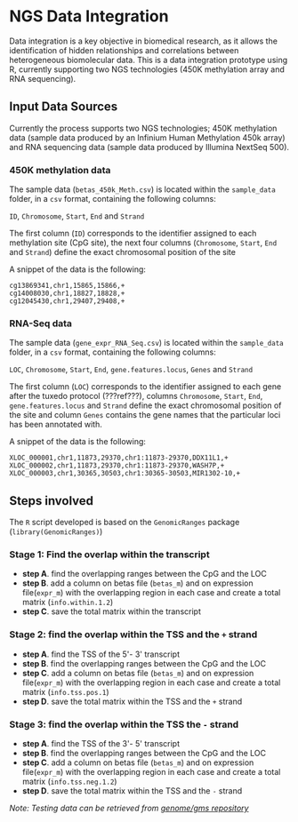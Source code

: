 # NGS Data Integration

Data integration is a key objective in biomedical research, as it allows the identification of hidden relationships and correlations between heterogeneous biomolecular data. This is a data integration prototype using R, currently supporting two NGS technologies (450K methylation array and RNA sequencing).

## Input Data Sources

Currently the process supports two NGS technologies; 450K methylation data (sample data produced by an Infinium Human Methylation 450k array) and RNA sequencing data (sample data produced by Illumina NextSeq 500).

### 450K methylation data

The sample data (`betas_450k_Meth.csv`) is located within the `sample_data` folder, in a `csv` format, containing the following columns:

`ID`, `Chromosome`, `Start`, `End` and `Strand`

The first column (`ID`) corresponds to the identifier assigned to each methylation site (CpG site), the next four columns (`Chromosome`, `Start`, `End` and `Strand`) define the exact chromosomal position of the site

A snippet of the data is the following:

```
cg13869341,chr1,15865,15866,+
cg14008030,chr1,18827,18828,+
cg12045430,chr1,29407,29408,+
```

### RNA-Seq data

The sample data (`gene_expr_RNA_Seq.csv`) is located within the `sample_data` folder, in a `csv` format, containing the following columns:

`LOC`, `Chromosome`, `Start`, `End`, `gene.features.locus`, `Genes` and `Strand`

The first column (`LOC`) corresponds to the identifier assigned to each gene after the tuxedo protocol (???ref???), columns `Chromosome`, `Start`, `End`, `gene.features.locus` and `Strand` define the exact chromosomal position of the site and column `Genes` contains the gene names that the particular loci has been annotated with.

A snippet of the data is the following:

```
XLOC_000001,chr1,11873,29370,chr1:11873-29370,DDX11L1,+
XLOC_000002,chr1,11873,29370,chr1:11873-29370,WASH7P,+
XLOC_000003,chr1,30365,30503,chr1:30365-30503,MIR1302-10,+
```

## Steps involved

The `R` script developed is based on the `GenomicRanges` package (`library(GenomicRanges)`)

### Stage 1: Find the overlap within the transcript

- **step A**. find the overlapping ranges between the CpG and the LOC
- **step B**. add a column on betas file (`betas_m`) and on expression file(`expr_m`) with the overlapping region in each case and create a total matrix (`info.within.1.2`)
- **step C**. save the total matrix within the transcript

### Stage 2: find the overlap within the TSS and the `+` strand

- **step A**. find the TSS of the 5'- 3' transcript
- **step B**. find the overlapping ranges between the CpG and the LOC
- **step C**. add a column on betas file (`betas_m`) and on expression file(`expr_m`) with the overlapping region in each case and create a total matrix (`info.tss.pos.1`)
- **step D**. save the total matrix within the TSS and the `+` strand

### Stage 3: find the overlap within the TSS the `-` strand

- **step A**. find the TSS of the 3'- 5' transcript
- **step B**. find the overlapping ranges between the CpG and the LOC
- **step C**. add a column on betas file (`betas_m`) and on expression file(`expr_m`) with the overlapping region in each case and create a total matrix (`info.tss.neg.1.2`)
- **step D**. save the total matrix within the TSS and the `-` strand



_Note: Testing data can be retrieved from [genome/gms repository](https://github.com/genome/gms/wiki/HCC1395-WGS-Exome-RNA-Seq-Data )_
